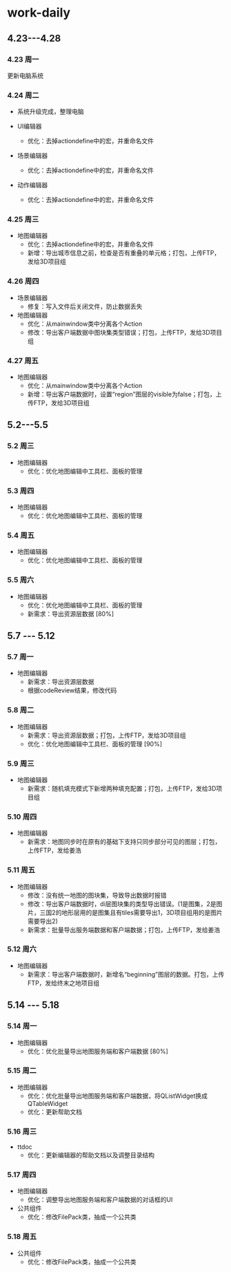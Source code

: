 # work-daily

## 4.23---4.28

### 4.23 周一

  更新电脑系统

### 4.24 周二

* 系统升级完成，整理电脑

* UI编辑器
  * 优化：去掉actiondefine中的宏，并重命名文件

* 场景编辑器
  * 优化：去掉actiondefine中的宏，并重命名文件

* 动作编辑器
  * 优化：去掉actiondefine中的宏，并重命名文件

### 4.25 周三

* 地图编辑器
  * 优化：去掉actiondefine中的宏，并重命名文件
  * 新增：导出城市信息之前，检查是否有重叠的单元格；打包，上传FTP，发给3D项目组

### 4.26 周四

* 场景编辑器
  * 修复：写入文件后关闭文件，防止数据丢失
* 地图编辑器
  * 优化：从mainwindow类中分离各个Action
  * 修改：导出客户端数据中图块集类型错误；打包，上传FTP，发给3D项目组

### 4.27 周五

* 地图编辑器
  * 优化：从mainwindow类中分离各个Action
  * 新增：导出客户端数据时，设置“region”图层的visible为false；打包，上传FTP，发给3D项目组

## 5.2---5.5

### 5.2 周三

* 地图编辑器
  * 优化：优化地图编辑中工具栏、面板的管理

### 5.3 周四

* 地图编辑器
  * 优化：优化地图编辑中工具栏、面板的管理

### 5.4 周五

* 地图编辑器
  * 优化：优化地图编辑中工具栏、面板的管理

### 5.5 周六

* 地图编辑器
  * 优化：优化地图编辑中工具栏、面板的管理
  * 新需求：导出资源层数据 [80%]

## 5.7 --- 5.12

### 5.7 周一

* 地图编辑器
  * 新需求：导出资源层数据 
  * 根据codeReview结果，修改代码

### 5.8 周二

* 地图编辑器
  * 新需求：导出资源层数据；打包，上传FTP，发给3D项目组
  * 优化：优化地图编辑中工具栏、面板的管理 [90%]

### 5.9 周三

* 地图编辑器
  * 新需求：随机填充模式下新增两种填充配置；打包，上传FTP，发给3D项目组

### 5.10 周四

* 地图编辑器
  * 新需求：地图同步时在原有的基础下支持只同步部分可见的图层；打包，上传FTP，发给姜浩

### 5.11 周五

* 地图编辑器
  * 修改：没有统一地图的图块集，导致导出数据时报错
  * 修改：导出客户端数据时，di层图块集的类型导出错误。(1是图集，2是图片，三国2的地形层用的是图集且有tiles需要导出1，3D项目组用的是图片需要导出2)
  * 新需求：批量导出服务端数据和客户端数据；打包，上传FTP，发给姜浩

### 5.12 周六

* 地图编辑器
  * 新需求：导出客户端数据时，新增名“beginning”图层的数据。打包，上传FTP，发给终末之地项目组

## 5.14 --- 5.18

### 5.14 周一

* 地图编辑器
  * 优化：优化批量导出地图服务端和客户端数据 [80%]

### 5.15 周二

* 地图编辑器
  * 优化：优化批量导出地图服务端和客户端数据，将QListWidget换成QTableWidget
  * 优化：更新帮助文档

### 5.16 周三

* ttdoc
  * 优化：更新编辑器的帮助文档以及调整目录结构

### 5.17 周四

* 地图编辑器
  * 优化：调整导出地图服务端和客户端数据的对话框的UI
* 公共组件
  * 优化：修改FilePack类，抽成一个公共类

### 5.18 周五

* 公共组件
  * 优化：修改FilePack类，抽成一个公共类